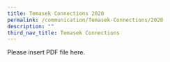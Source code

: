 ```yaml
---
title: Temasek Connections 2020
permalink: /communication/Temasek-Connections/2020
description: ""
third_nav_title: Temasek Connections
---
```

Please insert PDF file here.